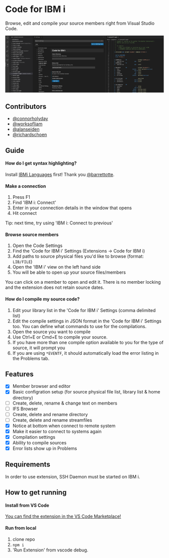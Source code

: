 # Code for IBM i

Browse, edit and compile your source members right from Visual Studio Code.

![](media/image.png)

## Contributors

* [@connorholyday](https://github.com/connorholyday)
* [@worksofliam](https://github.com/worksofliam)
* [@alanseiden](https://github.com/alanseiden)
* [@richardschoen](https://github.com/richardschoen)

## Guide

#### How do I get syntax highlighting?

Install [IBMi Languages](https://marketplace.visualstudio.com/items?itemName=barrettotte.ibmi-languages) first! Thank you [@barrettotte](https://github.com/barrettotte).

#### Make a connection

1. Press F1
2. Find 'IBM i: Connect'
3. Enter in your connection details in the window that opens
4. Hit connect

Tip: next time, try using 'IBM i: Connect to previous'

#### Browse source members

1. Open the Code Settings
2. Find the 'Code for IBM i' Settings (Extensions -> Code for IBM i)
3. Add paths to source physical files you'd like to browse (format: `LIB/FILE`)
4. Open the 'IBM i' view on the left hand side
5. You will be able to open up your source files/members

You can click on a member to open and edit it. There is no member locking and the extension does not retain source dates.

#### How do I compile my source code?

1. Edit your library list in the 'Code for IBM i' Settings (comma delimited list)
2. Edit the compile settings in JSON format in the 'Code for IBM i' Settings too. You can define what commands to use for the compilations.
3. Open the source you want to compile
4. Use Ctrl+E or Cmd+E to compile your source.
5. If you have more than one compile option available to you for the type of source, it will prompt you
6. If you are using `*EVENTF`, it should automatically load the error listing in the Problems tab.

## Features

* [X] Member browser and editor
* [X] Basic configration setup (for source physical file list, library list & home directory)
* [ ] Create, delete, rename & change text on members
* [ ] IFS Browser
* [ ] Create, delete and rename directory
* [ ] Create, delete and rename streamfiles
* [X] Notice at bottom when connect to remote system
* [X] Make it easier to connect to systems again
* [X] Compilation settings
* [X] Ability to compile sources
* [X] Error lists show up in Problems

## Requirements

In order to use extension, SSH Daemon must be started on IBM i.

## How to get running

#### Install from VS Code

[You can find the extension in the VS Code Marketplace!](https://marketplace.visualstudio.com/items?itemName=HalcyonTechLtd.code-for-ibmi)

#### Run from local

1. clone repo
2. `npm i`
3. 'Run Extension' from vscode debug.
